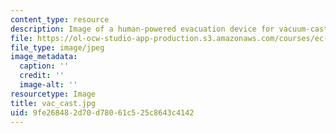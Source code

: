 ```yaml
---
content_type: resource
description: Image of a human-powered evacuation device for vacuum-casting prosthetics.
file: https://ol-ocw-studio-app-production.s3.amazonaws.com/courses/ec-715-d-lab-disseminating-innovations-for-the-common-good-spring-2007/9fe268482d70d78061c525c8643c4142_vac_cast.jpg
file_type: image/jpeg
image_metadata:
  caption: ''
  credit: ''
  image-alt: ''
resourcetype: Image
title: vac_cast.jpg
uid: 9fe26848-2d70-d780-61c5-25c8643c4142
---
```

